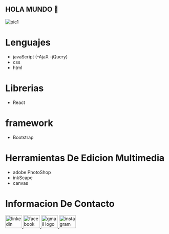 ## HOLA MUNDO 👋
![pic1](https://github.com/user-attachments/assets/92d3bf20-ea48-4369-a1a7-c038f85e1720)
# Lenguajes
* javaScript (-AjaX -jQuery)
* css
* html
# Librerias
* React
# framework
* Bootstrap
# Herramientas De Edicion Multimedia
* adobe PhotoShop
* inkScape
* canvas
# Informacion De Contacto
<div align="left">
  <a href="https://www.linkedin.com/in/ronald-julian-ordo%C3%B1ez-bohorquez-867202218" target="_blank">
    <img src="https://raw.githubusercontent.com/maurodesouza/profile-readme-generator/master/src/assets/icons/social/linkedin/default.svg" width="52" height="40" alt="linkedin logo"/>
  </a>
  <a href="https://www.facebook.com/ronal.j.ordonez " target="_blank">
    <img src="https://raw.githubusercontent.com/maurodesouza/profile-readme-generator/master/src/assets/icons/social/facebook/default.svg" width="52" height="40" alt="facebook logo"/>
  </a>
  <a href="mailto:ronal061193@gmail.com?subject=Interesado%20en%20sus%20servicios" target="_blank">
    <img src="https://raw.githubusercontent.com/maurodesouza/profile-readme-generator/master/src/assets/icons/social/gmail/default.svg" width="52" height="40" alt="gmail logo"/>
  </a>
  <a href="https://www.instagram.com/ronal.j.ordonez " target="_blank">
    <img src="https://raw.githubusercontent.com/maurodesouza/profile-readme-generator/master/src/assets/icons/social/instagram/default.svg" width="52" height="40" alt="instagram logo"/>
  </a>
</div>
